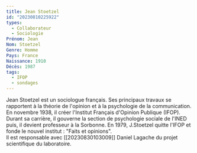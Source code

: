 ```yaml
---
title: Jean Stoetzel 
id: "20230810225922"
types:
  - Collaborateur
  - Sociologie
Prénom: Jean
Nom: Stoetzel
Genre: Homme
Pays: France
Naissance: 1910
Décès: 1987
tags:
  - IFOP
  - sondages
---
```


Jean Stoetzel est un sociologue français. Ses principaux travaux se rapportent à la théorie de l'opinion et à la psychologie de la communication. En novembre 1938, il créer l'Institut Français d'Opinion Publique (IFOP). Durant sa carrière, il gouverne la section de psychologie sociale de l'INED puis, il devient professeur à la Sorbonne. En 1979, J.Stoetzel quitte l'IFOP et fonde le nouvel institut : "Faits et opinions".  
Il est responsable avec [[20230830103009]] Daniel Lagache du projet scientifique du laboratoire.